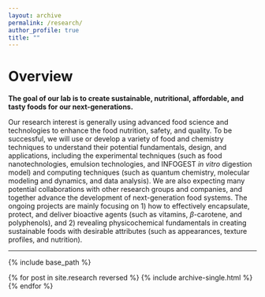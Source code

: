 ```yaml
---
layout: archive
permalink: /research/
author_profile: true
title: ""
---
```


Overview
======

**The goal of our lab is to create sustainable, nutritional, affordable, and tasty foods for our next-generations.**

Our research interest is generally using advanced food science and technologies
to enhance the food nutrition, safety, and quality. To be successful,
we will use or develop a variety of food and chemistry techniques to
understand their potential fundamentals, design, and applications,
including the experimental techniques (such as food nanotechnologies,
emulsion technologies, and INFOGEST _in vitro_ digestion model) and
computing techniques (such as quantum chemistry, molecular modeling
and dynamics, and data analysis). We are also expecting many potential
collaborations with other research groups and companies, and together
advance the development of next-generation food systems.
The ongoing projects are mainly focusing on 1) how to effectively
encapsulate, protect, and deliver bioactive agents (such as vitamins,
$\beta$-carotene, and polyphenols), and
2) revealing physicochemical fundamentals in creating sustainable
foods with desirable attributes (such as appearances, texture profiles, and nutrition).

-----------------------

{% include base_path %}

{% for post in site.research reversed %}
  {% include archive-single.html %}
{% endfor %}
